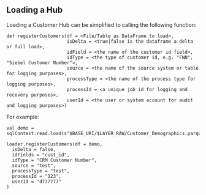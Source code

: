 ## Loading a Hub

Loading a Customer Hub can be simplified to calling the following function:

    def registerCustomers(df = <File/Table as DataFrame to load>,
                          isDelta = <true|false is the dataframe a delta or full load>,
                          idField = <the name of the customer id field>,
                          idType = <the type of customer id, e.g. "FNN", "Siebel Customer Number">,
                          source = <the name of the source system or table for logging purposes>,
                          processType = <the name of the process type for logging purposes>,
                          processId = <a unique job id for logging and recovery purposes>,
                          userId = <the user or system account for audit and logging purposes>)

For example:

    val demo = sqlContext.read.load(s"$BASE_URI/$LAYER_RAW/Customer_Demographics.parquet")

    loader.registerCustomers(df = demo,
      isDelta = false,
      idFields = "cust_id",
      idType = "CRM Customer Number",
      source = "test",
      processType = "test",
      processId = "123",
      userId = "d777777"
    )

